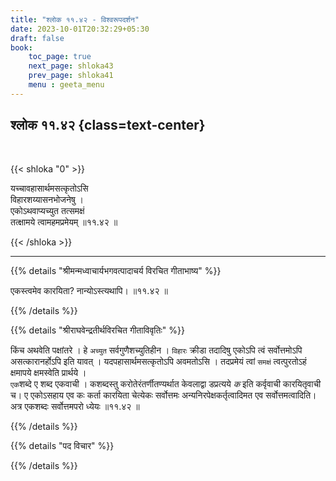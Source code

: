```yaml
---
title: "श्लोक ११.४२ - विश्वरूपदर्शन"
date: 2023-10-01T20:32:29+05:30
draft: false
book:
    toc_page: true
    next_page: shloka43
    prev_page: shloka41
    menu : geeta_menu
---
```




## श्लोक ११.४२ {class=text-center}

<br/>

{{< shloka  "0"  >}}

यच्चावहासार्थमसत्कृतोऽसि  
विहारशय्यासनभोजनेषु ।    
एकोऽथवाप्यच्युत तत्समक्षं  
तत्क्षामये त्वामहमप्रमेयम् ॥११.४२ ॥

{{< /shloka >}}

---


{{% details "श्रीमन्मध्वाचार्यभगवत्पादाचर्य विरचित  गीताभाष्य" %}}

एकस्त्वमेव कारयिता? 
नान्योऽस्त्यथापि। ॥११.४२ ॥

{{% /details %}}



{{% details "श्रीराघवेन्द्रतीर्थविरचित गीताविवृतिः" %}}

किंच अथवेति पक्षांतरे । हे `अच्युत` 
सर्वगुणैशच्युतिहीन । `विहारः` क्रीडा 
तदादिषु एकोऽपि त्वं सर्वोत्तमोऽपि 
असत्कारानर्होऽपि इति यावत्‌ ।
यदपहासार्थमसत्कृतोऽपि अवमतोऽसि । तदप्रमेयं 
त्वां `समक्षं` त्वत्पुरतोऽहं क्षमापये 
क्षमस्वेति प्रार्थये ।   
`एक`शब्दे ए शब्द एकवाची । कशब्दस्तु
करोतेरंतर्णीतण्यर्थात केवलाद्वा डप्रत्यये *क* इति 
कर्वृवाची कारयितृवाची च। ए एकोऽसहाय एव कः 
कर्ता कारयिता चेत्येकः
सर्वोत्तमः अन्यनिरपेक्षकर्तृत्वादिमत एव 
सर्वोत्तमत्वादिति। अत्र एकशब्दः 
सर्वोत्तमपरो ध्येयः ॥११.४२ ॥

{{% /details %}}



{{% details "पद विचार" %}}


{{% /details %}}
